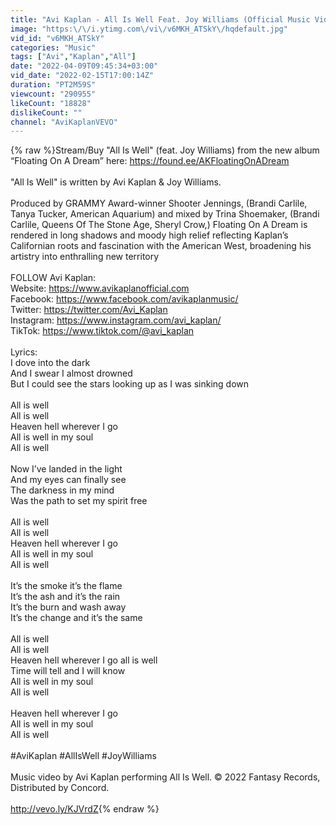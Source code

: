 ```yaml
---
title: "Avi Kaplan - All Is Well Feat. Joy Williams (Official Music Video)"
image: "https:\/\/i.ytimg.com\/vi\/v6MKH_ATSkY\/hqdefault.jpg"
vid_id: "v6MKH_ATSkY"
categories: "Music"
tags: ["Avi","Kaplan","All"]
date: "2022-04-09T09:45:34+03:00"
vid_date: "2022-02-15T17:00:14Z"
duration: "PT2M59S"
viewcount: "290955"
likeCount: "18828"
dislikeCount: ""
channel: "AviKaplanVEVO"
---
```

{% raw %}Stream/Buy &quot;All Is Well&quot; (feat. Joy Williams) from the new album “Floating On A Dream” here: <a rel="nofollow" target="blank" href="https://found.ee/AKFloatingOnADream">https://found.ee/AKFloatingOnADream</a><br /><br />&quot;All Is Well&quot; is written by Avi Kaplan &amp; Joy Williams. <br /><br />Produced by GRAMMY Award-winner Shooter Jennings, (Brandi Carlile, Tanya Tucker, American Aquarium) and mixed by Trina Shoemaker, (Brandi Carlile, Queens Of The Stone Age, Sheryl Crow,) Floating On A Dream is rendered in long shadows and moody high relief reflecting Kaplan’s Californian roots and fascination with the American West, broadening his artistry into enthralling new territory<br /> <br />FOLLOW Avi Kaplan:<br />Website: <a rel="nofollow" target="blank" href="https://www.avikaplanofficial.com">https://www.avikaplanofficial.com</a><br />Facebook: <a rel="nofollow" target="blank" href="https://www.facebook.com/avikaplanmusic/">https://www.facebook.com/avikaplanmusic/</a><br />Twitter: <a rel="nofollow" target="blank" href="https://twitter.com/Avi_Kaplan">https://twitter.com/Avi_Kaplan</a><br />Instagram: <a rel="nofollow" target="blank" href="https://www.instagram.com/avi_kaplan/">https://www.instagram.com/avi_kaplan/</a><br />TikTok: <a rel="nofollow" target="blank" href="https://www.tiktok.com/@avi_kaplan">https://www.tiktok.com/@avi_kaplan</a><br /><br />Lyrics:<br />I dove into the dark <br />And I swear I almost drowned<br />But I could see the stars looking up as I was sinking down<br /> <br />All is well <br />All is well<br />Heaven hell wherever I go <br />All is well in my soul<br />All is well <br /> <br />Now I’ve landed in the light<br />And my eyes can finally see<br />The darkness in my mind<br />Was the path to set my spirit free<br /> <br />All is well <br />All is well<br />Heaven hell wherever I go <br />All is well in my soul<br />All is well <br /> <br />It’s the smoke it’s the flame<br />It’s the ash and it’s the rain<br />It’s the burn and wash away <br />It’s the change and it’s the same<br /> <br />All is well <br />All is well<br />Heaven hell wherever I go all is well<br />Time will tell and I will know<br />All is well in my soul<br />All is well <br /> <br />Heaven hell wherever I go <br />All is well in my soul<br />All is well<br /> <br />#AviKaplan #AllIsWell #JoyWilliams<br /><br />Music video by Avi Kaplan performing All Is Well. © 2022 Fantasy Records, Distributed by Concord.<br /><br /><a rel="nofollow" target="blank" href="http://vevo.ly/KJVrdZ">http://vevo.ly/KJVrdZ</a>{% endraw %}

